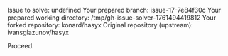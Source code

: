 Issue to solve: undefined
Your prepared branch: issue-17-7e84f30c
Your prepared working directory: /tmp/gh-issue-solver-1761494419812
Your forked repository: konard/hasyx
Original repository (upstream): ivansglazunov/hasyx

Proceed.